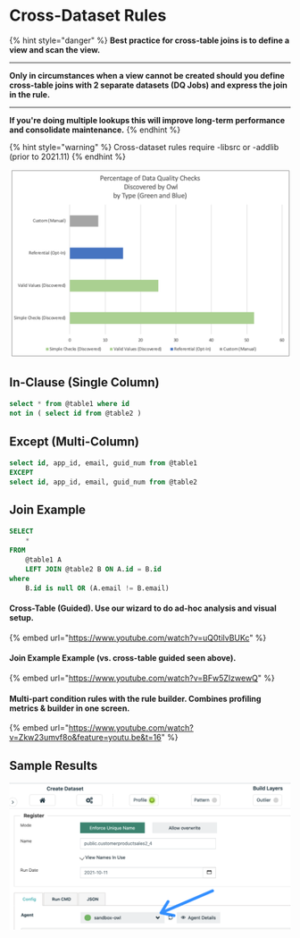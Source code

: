 # Cross-Dataset Rules

{% hint style="danger" %}
**Best practice for cross-table joins is to define a view and scan the view.** &#x20;

****

**Only in circumstances when a view cannot be created should you define cross-table joins with 2 separate datasets (DQ Jobs) and express the join in the rule.**&#x20;

****

**If you're doing multiple lookups this will improve long-term performance and consolidate maintenance.**&#x20;
{% endhint %}

{% hint style="warning" %}
Cross-dataset rules require -libsrc or -addlib (prior to 2021.11)&#x20;
{% endhint %}

![When a cross-dataset rule uses two connections, be sure the jars are in the -lib or -addlib directory.](<../../../../../.gitbook/assets/image (145).png>)

## In-Clause (Single Column)

```sql
select * from @table1 where id 
not in ( select id from @table2 )
```

## Except (Multi-Column)&#x20;

```sql
select id, app_id, email, guid_num from @table1
EXCEPT
select id, app_id, email, guid_num from @table2
```

## Join Example

```sql
SELECT
    *
FROM
    @table1 A
    LEFT JOIN @table2 B ON A.id = B.id
where
    B.id is null OR (A.email != B.email)
```

#### Cross-Table (Guided).  Use our wizard to do ad-hoc analysis and visual setup.

{% embed url="https://www.youtube.com/watch?v=uQ0tilvBUKc" %}

#### Join Example Example (vs. cross-table guided seen above).

{% embed url="https://www.youtube.com/watch?v=BFw5ZIzwewQ" %}

#### Multi-part condition rules with the rule builder.  Combines profiling metrics & builder in one screen.

{% embed url="https://www.youtube.com/watch?v=Zkw23umvf8o&feature=youtu.be&t=16" %}

## Sample Results

![](<../../../../../.gitbook/assets/image (46).png>)

